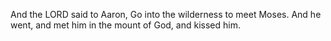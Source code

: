 And the LORD said to Aaron, Go into the wilderness to meet Moses. And he went, and met him in the mount of God, and kissed him.
